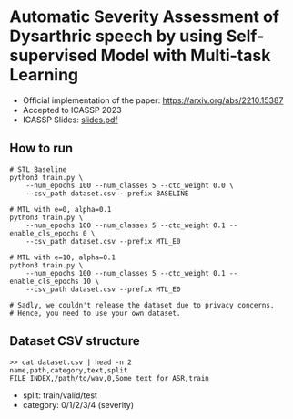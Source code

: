 # Automatic Severity Assessment of Dysarthric speech by using Self-supervised Model with Multi-task Learning
- Official implementation of the paper: https://arxiv.org/abs/2210.15387
- Accepted to ICASSP 2023
- ICASSP Slides: [slides.pdf](./slides.pdf)

## How to run
```
# STL Baseline
python3 train.py \
    --num_epochs 100 --num_classes 5 --ctc_weight 0.0 \
    --csv_path dataset.csv --prefix BASELINE

# MTL with e=0, alpha=0.1
python3 train.py \
    --num_epochs 100 --num_classes 5 --ctc_weight 0.1 --enable_cls_epochs 0 \
    --csv_path dataset.csv --prefix MTL_E0

# MTL with e=10, alpha=0.1
python3 train.py \
    --num_epochs 100 --num_classes 5 --ctc_weight 0.1 --enable_cls_epochs 10 \
    --csv_path dataset.csv --prefix MTL_E0

# Sadly, we couldn't release the dataset due to privacy concerns.
# Hence, you need to use your own dataset.
```

## Dataset CSV structure
```
>> cat dataset.csv | head -n 2
name,path,category,text,split
FILE_INDEX,/path/to/wav,0,Some text for ASR,train
```
- split: train/valid/test
- category: 0/1/2/3/4 (severity)
